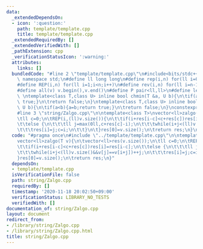 ```yaml
---
data:
  _extendedDependsOn:
  - icon: ':question:'
    path: template/template.cpp
    title: template/template.cpp
  _extendedRequiredBy: []
  _extendedVerifiedWith: []
  _pathExtension: cpp
  _verificationStatusIcon: ':warning:'
  attributes:
    links: []
  bundledCode: "#line 2 \"template/template.cpp\"\n#include<bits/stdc++.h>\nusing\
    \ namespace std;\n#define ll long long\n#define rep(i,n) for(ll i=0;i<n;i++)\n\
    #define REP(i,n) for(ll i=1;i<n;i++)\n#define rev(i,n) for(ll i=n-1;i>=0;i--)\n\
    #define all(v) v.begin(),v.end()\n#define P pair<ll,ll>\n#define len(s) (ll)s.size()\n\
    \ \ntemplate<class T,class U> inline bool chmin(T &a, U b){\n\tif(a>b){a=b;return\
    \ true;}\n\treturn false;\n}\ntemplate<class T,class U> inline bool chmax(T &a,\
    \ U b){\n\tif(a<b){a=b;return true;}\n\treturn false;\n}\nconstexpr ll inf = 3e18;\n\
    #line 3 \"string/Zalgo.cpp\"\n\ntemplate<class T>\nvector<ll>zalgo(T v){\n\tvector<ll>res(v.size());\n\
    \tll c=0;\n\tREP(i,(ll)v.size()){\n\t\tif(i+res[i-c]<c+res[c])res[i]=res[i-c];\n\
    \t\telse {\n\t\t\tll j=max(0ll,c+res[c]-i);\n\t\t\twhile(i+j<(ll)v.size()&&v[j]==v[i+j])++j;\n\
    \t\t\tres[i]=j;c=i;\n\t\t}\n\t}res[0]=v.size();\n\treturn res;\n}\n"
  code: "#pragma once\n#include \"../template/template.cpp\"\n\ntemplate<class T>\n\
    vector<ll>zalgo(T v){\n\tvector<ll>res(v.size());\n\tll c=0;\n\tREP(i,(ll)v.size()){\n\
    \t\tif(i+res[i-c]<c+res[c])res[i]=res[i-c];\n\t\telse {\n\t\t\tll j=max(0ll,c+res[c]-i);\n\
    \t\t\twhile(i+j<(ll)v.size()&&v[j]==v[i+j])++j;\n\t\t\tres[i]=j;c=i;\n\t\t}\n\t\
    }res[0]=v.size();\n\treturn res;\n}"
  dependsOn:
  - template/template.cpp
  isVerificationFile: false
  path: string/Zalgo.cpp
  requiredBy: []
  timestamp: '2020-11-18 20:02:50+09:00'
  verificationStatus: LIBRARY_NO_TESTS
  verifiedWith: []
documentation_of: string/Zalgo.cpp
layout: document
redirect_from:
- /library/string/Zalgo.cpp
- /library/string/Zalgo.cpp.html
title: string/Zalgo.cpp
---
```

